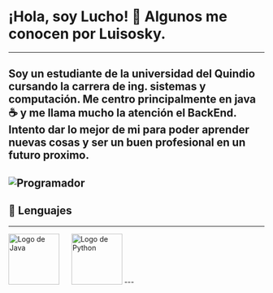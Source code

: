 # ¡Hola, soy Lucho! 👋 Algunos me conocen por Luisosky. 
---
Soy un estudiante de la universidad del Quindio cursando la carrera de ing. sistemas y computación. Me centro principalmente en java ☕️ y me llama mucho la atención el BackEnd. Intento dar lo mejor de mi para poder aprender nuevas cosas y ser un buen profesional en un futuro proximo.
---
![Programador](https://media.giphy.com/media/26AHONQ79FdWZhAI0/giphy.gif)
---
## 🔧 Lenguajes
---
<img src="https://upload.wikimedia.org/wikipedia/en/3/30/Java_programming_language_logo.svg" alt="Logo de Java" width="100" style="margin-right: 20px;">
<img src="https://upload.wikimedia.org/wikipedia/commons/c/c3/Python-logo-notext.svg" alt="Logo de Python" width="100">
---


